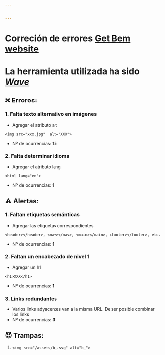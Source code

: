```yaml
---


---
```


<h1 id="correción-de-errores-get-bem-website">Correción de errores <a href="http://getbem.com/">Get Bem website</a></h1>
<h1 id="la-herramienta-utilizada-ha-sido-wave">La herramienta utilizada ha sido <a href="wave.weibaim.org"><strong><em>Wave</em></strong></a></h1>
<h2 id="x-errores">❌ Errores:</h2>
<h3 id="falta-texto-alternativo-en-imágenes">1. Falta texto alternativo en imágenes</h3>
<ul>
<li>Agregar el atributo alt</li>
</ul>
<pre class=" language-html"><code class="prism  language-html"><span class="token tag"><span class="token tag"><span class="token punctuation">&lt;</span>img</span> <span class="token attr-name">src</span><span class="token attr-value"><span class="token punctuation">=</span><span class="token punctuation">"</span>xxx.jpg<span class="token punctuation">"</span></span>  <span class="token attr-name">alt</span><span class="token attr-value"><span class="token punctuation">=</span><span class="token punctuation">"</span>XXX<span class="token punctuation">"</span></span><span class="token punctuation">&gt;</span></span>
</code></pre>
<ul>
<li>Nº de ocurrencias: <strong>15</strong></li>
</ul>
<h3 id="falta-determinar-idioma">2. Falta determinar idioma</h3>
<ul>
<li>Agregar el atributo lang</li>
</ul>
<pre class=" language-html"><code class="prism  language-html"><span class="token tag"><span class="token tag"><span class="token punctuation">&lt;</span>html</span> <span class="token attr-name">lang</span><span class="token attr-value"><span class="token punctuation">=</span><span class="token punctuation">"</span>en<span class="token punctuation">"</span></span><span class="token punctuation">&gt;</span></span>
</code></pre>
<ul>
<li>Nº de ocurrencias: <strong>1</strong></li>
</ul>
<h2 id="warning-alertas">⚠️ Alertas:</h2>
<h3 id="faltan-etiquetas-semánticas">1. Faltan etiquetas semánticas</h3>
<ul>
<li>Agregar las etiquetas correspondientes</li>
</ul>
<pre class=" language-html"><code class="prism  language-html"><span class="token tag"><span class="token tag"><span class="token punctuation">&lt;</span>header</span><span class="token punctuation">&gt;</span></span><span class="token tag"><span class="token tag"><span class="token punctuation">&lt;/</span>header</span><span class="token punctuation">&gt;</span></span>, <span class="token tag"><span class="token tag"><span class="token punctuation">&lt;</span>nav</span><span class="token punctuation">&gt;</span></span><span class="token tag"><span class="token tag"><span class="token punctuation">&lt;/</span>nav</span><span class="token punctuation">&gt;</span></span>, <span class="token tag"><span class="token tag"><span class="token punctuation">&lt;</span>main</span><span class="token punctuation">&gt;</span></span><span class="token tag"><span class="token tag"><span class="token punctuation">&lt;/</span>main</span><span class="token punctuation">&gt;</span></span>, <span class="token tag"><span class="token tag"><span class="token punctuation">&lt;</span>footer</span><span class="token punctuation">&gt;</span></span><span class="token tag"><span class="token tag"><span class="token punctuation">&lt;/</span>footer</span><span class="token punctuation">&gt;</span></span>, etc.
</code></pre>
<ul>
<li>Nº de ocurrencias: <strong>1</strong></li>
</ul>
<h3 id="faltan-un-encabezado-de-nivel-1">2. Faltan un encabezado de nivel 1</h3>
<ul>
<li>Agregar un h1</li>
</ul>
<pre class=" language-html"><code class="prism  language-html"><span class="token tag"><span class="token tag"><span class="token punctuation">&lt;</span>h1</span><span class="token punctuation">&gt;</span></span>XXX<span class="token tag"><span class="token tag"><span class="token punctuation">&lt;/</span>h1</span><span class="token punctuation">&gt;</span></span>
</code></pre>
<ul>
<li>Nº de ocurrencias: <strong>1</strong></li>
</ul>
<h3 id="links-redundantes">3. Links redundantes</h3>
<ul>
<li>Varios links adyacentes van a la misma URL. De ser posible combinar los links</li>
<li>Nº de ocurrencias: <strong>3</strong></li>
</ul>
<h2 id="smiling_imp-trampas">😈 Trampas:</h2>
<ol>
<li><code>&lt;img src="/assets/b_.svg" alt="b_"&gt;</code></li>
</ol>

